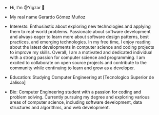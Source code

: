 - Hi, I’m @Yigzar 👋 
- My real name Gerardo Gómez Muñoz

- Interests: Enthusiastic about exploring new technologies and applying them to real-world problems. 
  Passionate about software development and always eager to learn more about software design patterns, best practices, and emerging technologies. 
  In my free time, I enjoy reading about the latest developments in computer science and coding projects to improve my skills.
  Overall, I am a motivated and dedicated individual with a strong passion for computer science and programming. 
  I am excited to collaborate on open source projects and contribute to the community while continuing to learn and grow as a developer.

- Education: Studying Computer Engineering at [Tecnologico Superior de Jalisco]

- Bio: Computer Engineering student with a passion for coding and problem solving.
  Currently pursuing my degree and exploring various areas of computer science, including software development, data structures and algorithms, and web development.
